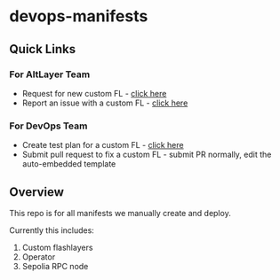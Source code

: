 # devops-manifests

## Quick Links

### For AltLayer Team
- Request for new custom FL - [click here](https://github.com/alt-research/devops-manifests/issues/new?template=customfl_request.md)
- Report an issue with a custom FL - [click here](https://github.com/alt-research/devops-manifests/issues/new?template=customfl_issue.md)

### For DevOps Team
- Create test plan for a custom FL - [click here](https://github.com/alt-research/devops-manifests/issues/new?template=customfl_test.md)
- Submit pull request to fix a custom FL - submit PR normally, edit the auto-embedded template

## Overview

This repo is for all manifests we manually create and deploy.

Currently this includes:
1. Custom flashlayers
2. Operator
3. Sepolia RPC node
 
